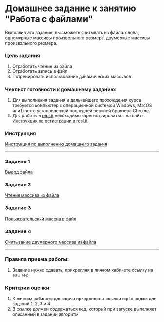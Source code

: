 # Домашнее задание к занятию "Работа с файлами"

Выполнив это задание, вы сможете считывать из файла: слова, одномерные массивы произвольного размера, двумерные массивы произвольного размера. 

### Цель задания

1. Отработать чтение из файла
2. Отработать запись в файл
3. Потренировать использование динамических массивов

### Чеклист готовности к домашнему заданию:

1. Для выполнения задания и дальнейшего прохождения курса требуется компьютер с операционной системой Windows, MacOS или Linux с установленной последней версией браузера Chrome.
2. Для работы в [repl.it](https://repl.it/) необходимо зарегистрироваться на сайте. [Инструкция по регистрации в repl.it](https://github.com/netology-code/cpps-homeworks/tree/main/common/replit)

### Инструкция

[Инструкция по выполнению домашнего задания](https://github.com/netology-code/cpps-homeworks/blob/main/common/readme.md)

------

### Задание 1

[Вывод файла](01)

### Задание 2

[Чтение массива из файла](02)

### Задание 3

[Пользовательский массив в файл](03)

### Задание 4

[Считывание двумерного массива из файла](04)

------

### Правила приема работы:

1. Задание нужно сдавать, прикрепляя в личном кабинете ссылку на ваш repl

### Критерии оценки:

1. К личном кабинете для сдачи прикреплены ссылки repl с кодом для заданий 1, 2, 3 и 4
2. В ссылке должен содержаться код, который при запуске выполняет описанный в задании алгоритм
